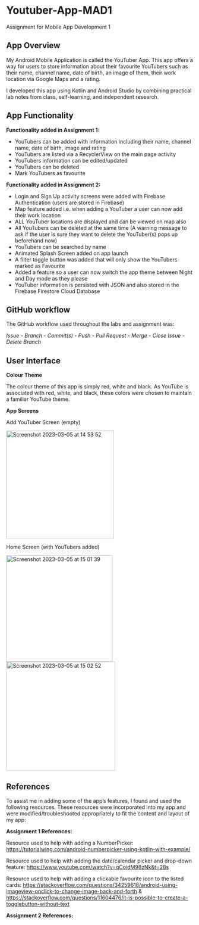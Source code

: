 # Youtuber-App-MAD1

Assignment for Mobile App Development 1

## App Overview

My Android Mobile Application is called the YouTuber App. This app offers a way for users to store information about their favourite YouTubers such as their name, channel name, date of birth, an image of them, their work location via Google Maps and a rating. 

I developed this app using Kotlin and Android Studio by combining practical lab notes from class, self-learning, and independent research.

## App Functionality

**Functionality added in Assignment 1:**

- YouTubers can be added with information including their name, channel name, date of birth, image and rating
- YouTubers are listed via a RecyclerView on the main page activity
- YouTubers information can be edited/updated
- YouTubers can be deleted
- Mark YouTubers as favourite 

**Functionality added in Assignment 2:**

- Login and Sign Up activity screens were added with Firebase Authentication (users are stored in Firebase)
- Map feature added i.e. when adding a YouTuber a user can now add their work location 
- ALL YouTuber locations are displayed and can be viewed on map also
- All YouTubers can be deleted at the same time (A warning message to ask if the user is sure they want to delete the YouTuber(s) pops up beforehand now)
- YouTubers can be searched by name
- Animated Splash Screen added on app launch
- A filter toggle button was added that will only show the YouTubers marked as Favourite
- Added a feature so a user can now switch the app theme between Night and Day mode as they please
- YouTuber information is persisted with JSON and also stored in the Firebase Firestore Cloud Database

## GitHub workflow

The GitHub workflow used throughout the labs and assignment was:

_Issue - Branch - Commit(s) - Push - Pull Request - Merge - Close Issue - Delete Branch_

## User Interface

**Colour Theme**

The colour theme of this app is simply red, white and black. As YouTube is associated with red, white, and black, these colors were chosen to maintain a familiar YouTube theme.

**App Screens**

Add YouTuber Screen (empty)

<img width="290" alt="Screenshot 2023-03-05 at 14 53 52" src="https://user-images.githubusercontent.com/78028777/222968012-4d69660d-0b3d-4edf-a817-15e9eb517a9e.png">

Home Screen (with YouTubers added)

<img width="286" alt="Screenshot 2023-03-05 at 15 01 39" src="https://user-images.githubusercontent.com/78028777/222968388-60ee47d8-cd05-43b3-a037-da18b9adcf73.png">
<img width="293" alt="Screenshot 2023-03-05 at 15 02 52" src="https://user-images.githubusercontent.com/78028777/222968439-bc9f915b-ec72-4af3-9062-3e4c5e4c591d.png">

## References

To assist me in adding some of the app’s features, I found and used the following resources. These resources were incorporated into my app and were modified/troubleshooted appropriately to fit the content and layout of my app:

**Assignment 1 References:**

Resource used to help with adding a NumberPicker: https://tutorialwing.com/android-numberpicker-using-kotlin-with-example/ 

Resource used to help with adding the date/calendar picker and drop-down feature: https://www.youtube.com/watch?v=qCoidM98zNk&t=28s

Resource used to help with adding a clickable favourite icon to the listed cards: https://stackoverflow.com/questions/34259618/android-using-imageview-onclick-to-change-image-back-and-forth & https://stackoverflow.com/questions/11604476/it-is-possible-to-create-a-togglebutton-without-text

**Assignment 2 References:**
